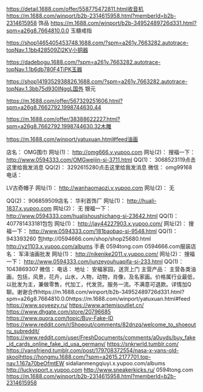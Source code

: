 https://detail.1688.com/offer/558775472811.html收音机
https://m.1688.com/winport/b2b-2314615958.html?memberId=b2b-2314615958 饰品
https://m.1688.com/winport/b2b-34952489726d331.html?spm=a26g8.7664810.0.0 玉髓戒指

https://shop1465405453748.1688.com/?spm=a261y.7663282.autotrace-topNav.1.1bb428509Zl2KV小铜器

https://dadebogu.1688.com/?spm=a261y.7663282.autotrace-topNav.1.1b6db780F4TiPK玉器

https://shop1419352938826.1688.com/?spm=a261y.7663282.autotrace-topNav.1.3bb75d930INggL国外
银元

https://m.1688.com/offer/567329251606.html?spm=a26g8.7662792.1998744630.44

https://m.1688.com/offer/38388622227.html?spm=a26g8.7662792.1998744630.32木雕

https://m.1688.com/winport/yatuxuan.html#feed油画

店名：
OMG围巾
网址(1)：
http://omg666.v.yupoo.com
网址(2)：
搜福一下：
http://www.0594333.com/OMGweijin-si-3711.html
QQ(1)：
3068523119点击这里给我发消息
QQ(2)：
3292615280点击这里给我发消息
微信：
omg99168
电话：

LV古奇帽子
网址(1)：
http://wanhaomaozi.v.yupoo.com
网址(2)：
无


QQ(2)：
906859509店名：
华利首饰厂
网址(1)：
http://huali-1837.x.yupoo.com
网址(2)：
无
搜福一下：
http://www.0594333.com/hualishoushichang-si-23642.html
QQ(1)：
407781433181包包
网址(1)：
http://jay44227903.x.yupoo.com/
网址(2)：
搜福一下：
http://www.0594333.com/181baobao-si-9548.html
QQ(1)：
943393260
包http://0594666.com/shop/shop25680.html
http://yz1103.x.yupoo.com/albums
手表
0594tong.com
0594666.com服装店名： 军泽油画批发
网址(1)： http://nikenike2011.v.yupoo.com/ 
网址(2)：
搜福一下： http://www.0594333.com/junzeyouhuapifa-si-233.html 
QQ(1)： 1043869307
微信：
电话：
地址： 安福家园，送货上门
主营产品： 主营各类油画，包括，风景，花卉，山水，人物，动物，肖像，及名家画。价格属行业最低，以批发为主，兼做零售，代加工，代发货。服务一流。不满意可退款。详情加Q聊。谢谢合作https://m.1688.com/winport/b2b-34952489726d331.html?spm=a26g8.7664810.0.0https://m.1688.com/winport/yatuxuan.html#feed
https://www.soyeezy.ru/
https://www.artemisoutlet.cn/
https://www.dhgate.com/store/20796685
https://www.quora.com/topic/Buy-Fake-ID
https://www.reddit.com/r/Shoeout/comments/82dnzq/welcome_to_shoeoutru_subreddit/
https://www.reddit.com/user/FreshDocuments/comments/a0uyds/buy_fake_id_cards_online_fake_id_usa_germany/
https://snkrwrld.tumblr.com/
https://vansfriend.tumblr.com/post/179708372554/nasa-x-vans-old-skoolhttps://hongmu.1688.com/?spm=a2615.2177701.top-nav.1.167a70beOfmtEW
sidalianmengqiuyi.x.yupoo.com/albums
http://luckysport.x.yupoo.com
http://www.sneakerkicks.ru/
0594tong.com
https://m.1688.com/winport/b2b-2314615958.html?memberId=b2b-2314615958
